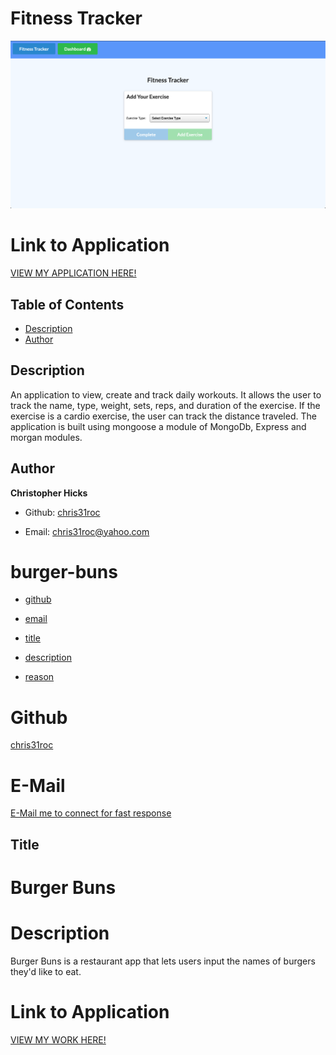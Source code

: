 # Fitness Tracker

![Photo of Application](./public/assets/fitness-app.png)


# Link to Application
[VIEW MY APPLICATION HERE!]()


## Table of Contents

* [Description](#Description)
* [Author](#Author)


## Description

An application to view, create and track daily workouts. It allows the user to track the name, type, weight, sets, reps, and duration of the exercise. If the exercise is a cardio exercise, the user can track the distance traveled. The application is built using mongoose a module of MongoDb, Express and morgan modules.  


## Author

**Christopher Hicks**

- Github: [chris31roc](https://github.com/chris31roc)

- Email: chris31roc@yahoo.com


















# burger-buns



* [github](#github)

* [email](#email)

* [title](#title)

* [description](#description)

* [reason](#reason)

# Github
[chris31roc](https://github.com/chris31roc)

# E-Mail
[E-Mail me to connect for fast response](chris31roc@yahoo.com)

## Title
# Burger Buns

# Description
Burger Buns is a restaurant app that lets users input the names of burgers they'd like to eat.

# Link to Application
[VIEW MY WORK HERE!]()